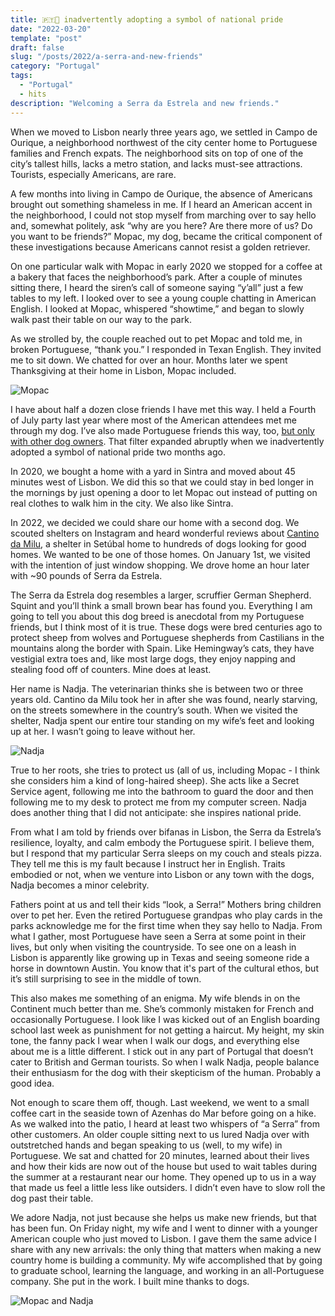 ```yaml
---
title: 🇵🇹🐻 inadvertently adopting a symbol of national pride
date: "2022-03-20"
template: "post"
draft: false
slug: "/posts/2022/a-serra-and-new-friends"
category: "Portugal"
tags:
  - "Portugal"
  - hits
description: "Welcoming a Serra da Estrela and new friends."
---
```


When we moved to Lisbon nearly three years ago, we settled in Campo de Ourique, a neighborhood northwest of the city center home to Portuguese families and French expats. The neighborhood sits on top of one of the city’s tallest hills, lacks a metro station, and lacks must-see attractions. Tourists, especially Americans, are rare.

A few months into living in Campo de Ourique, the absence of Americans brought out something shameless in me. If I heard an American accent in the neighborhood, I could not stop myself from marching over to say hello and, somewhat politely, ask “why are you here? Are there more of us? Do you want to be friends?” Mopac, my dog, became the critical component of these investigations because Americans cannot resist a golden retriever.

On one particular walk with Mopac in early 2020 we stopped for a coffee at a bakery that faces the neighborhood’s park. After a couple of minutes sitting there, I heard the siren’s call of someone saying “y’all” just a few tables to my left. I looked over to see a young couple chatting in American English. I looked at Mopac, whispered “showtime,” and began to slowly walk past their table on our way to the park.

As we strolled by, the couple reached out to pet Mopac and told me, in broken Portuguese, “thank you.” I responded in Texan English. They invited me to sit down. We chatted for over an hour. Months later we spent Thanksgiving at their home in Lisbon, Mopac included.

![Mopac](https://imagedelivery.net/BO71HffCLgVKrpfgjL7r7Q/68f3ad7b-2ee3-4c35-5334-3bd471d0f200/public)

I have about half a dozen close friends I have met this way. I held a Fourth of July party last year where most of the American attendees met me through my dog. I’ve also made Portuguese friends this way, too, [but only with other dog owners](https://blog.samrhea.com/posts/2020/dog-parties-in-portugal). That filter expanded abruptly when we inadvertently adopted a symbol of national pride two months ago.

In 2020, we bought a home with a yard in Sintra and moved about 45 minutes west of Lisbon. We did this so that we could stay in bed longer in the mornings by just opening a door to let Mopac out instead of putting on real clothes to walk him in the city. We also like Sintra.

In 2022, we decided we could share our home with a second dog. We scouted shelters on Instagram and heard wonderful reviews about [Cantino da Milu](https://www.ocantinhodamilu.com/), a shelter in Setúbal home to hundreds of dogs looking for good homes. We wanted to be one of those homes. On January 1st, we visited with the intention of just window shopping. We drove home an hour later with ~90 pounds of Serra da Estrela.

The Serra da Estrela dog resembles a larger, scruffier German Shepherd. Squint and you’ll think a small brown bear has found you. Everything I am going to tell you about this dog breed is anecdotal from my Portuguese friends, but I think most of it is true. These dogs were bred centuries ago to protect sheep from wolves and Portuguese shepherds from Castilians in the mountains along the border with Spain. Like Hemingway’s cats, they have vestigial extra toes and, like most large dogs, they enjoy napping and stealing food off of counters. Mine does at least.

Her name is Nadja. The veterinarian thinks she is between two or three years old. Cantino da Milu took her in after she was found, nearly starving, on the streets somewhere in the country’s south. When we visited the shelter, Nadja spent our entire tour standing on my wife’s feet and looking up at her. I wasn’t going to leave without her.

![Nadja](https://imagedelivery.net/BO71HffCLgVKrpfgjL7r7Q/01172bf4-ee4f-41f4-a08d-ea2ef77ee500/public)

True to her roots, she tries to protect us (all of us, including Mopac - I think she considers him a kind of long-haired sheep). She acts like a Secret Service agent, following me into the bathroom to guard the door and then following me to my desk to protect me from my computer screen. Nadja does another thing that I did not anticipate: she inspires national pride.

From what I am told by friends over bifanas in Lisbon, the Serra da Estrela’s resilience, loyalty, and calm embody the Portuguese spirit. I believe them, but I respond that my particular Serra sleeps on my couch and steals pizza. They tell me this is my fault because I instruct her in English. Traits embodied or not, when we venture into Lisbon or any town with the dogs, Nadja becomes a minor celebrity.

Fathers point at us and tell their kids “look, a Serra!” Mothers bring children over to pet her. Even the retired Portuguese grandpas who play cards in the parks acknowledge me for the first time when they say hello to Nadja. From what I gather, most Portuguese have seen a Serra at some point in their lives, but only when visiting the countryside. To see one on a leash in Lisbon is apparently like growing up in Texas and seeing someone ride a horse in downtown Austin. You know that it's part of the cultural ethos, but it’s still surprising to see in the middle of town.

This also makes me something of an enigma. My wife blends in on the Continent much better than me. She’s commonly mistaken for French and occasionally Portuguese. I look like I was kicked out of an English boarding school last week as punishment for not getting a haircut. My height, my skin tone, the fanny pack I wear when I walk our dogs, and everything else about me is a little different. I stick out in any part of Portugal that doesn’t cater to British and German tourists. So when I walk Nadja, people balance their enthusiasm for the dog with their skepticism of the human. Probably a good idea.

Not enough to scare them off, though. Last weekend, we went to a small coffee cart in the seaside town of Azenhas do Mar before going on a hike. As we walked into the patio, I heard at least two whispers of “a Serra” from other customers. An older couple sitting next to us lured Nadja over with outstretched hands and began speaking to us (well, to my wife) in Portuguese. We sat and chatted for 20 minutes, learned about their lives and how their kids are now out of the house but used to wait tables during the summer at a restaurant near our home. They opened up to us in a way that made us feel a little less like outsiders. I didn’t even have to slow roll the dog past their table.

We adore Nadja, not just because she helps us make new friends, but that has been fun. On Friday night, my wife and I went to dinner with a younger American couple who just moved to Lisbon. I gave them the same advice I share with any new arrivals: the only thing that matters when making a new country home is building a community. My wife accomplished that by going to graduate school, learning the language, and working in an all-Portuguese company. She put in the work. I built mine thanks to dogs.

![Mopac and Nadja](https://imagedelivery.net/BO71HffCLgVKrpfgjL7r7Q/200a1d06-c7f8-4e2f-548c-a1b025246300/public)
